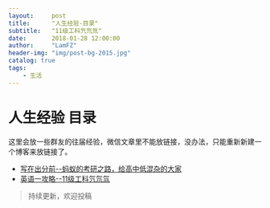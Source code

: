 ```yaml
---
layout:     post
title:      "人生经验-目录"
subtitle:   "11级工科氕氘氚"
date:       2018-01-28 12:00:00
author:     "LamFZ"
header-img: "img/post-bg-2015.jpg"
catalog: true
tags:
    - 生活
---
```


# 人生经验  目录
这里会放一些群友的往届经验，微信文章里不能放链接，没办法，只能重新新建一个博客来放链接了。
* [写在出分前--蚂蚁的考研之路，给高中低混杂的大家](https://linfangzhi.github.io/2018/01/28/%E8%9A%82%E8%9A%81/)
* [英语一攻略--11级工科氕氘氚](https://linfangzhi.github.io/2018/01/28/%E8%8B%B1%E8%AF%AD/)

> 持续更新，欢迎投稿
